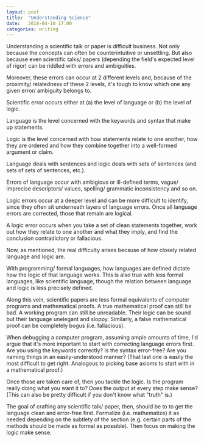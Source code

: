 ```yaml
---
layout: post
title:  "Understanding Science"
date:   2018-04-10 17:00 
categories: writing 
---
```


Understanding a scientific talk or paper is difficult business. Not only 
because the concepts can often be counterintuitive or unsettling. But also
because even scientific talks/ papers (depending the field's expected level
of rigor) can be riddled with errors and ambiguities.  

Moreover, these errors can occur at 2 different levels and, because of the 
proximity/ relatedness of these 2 levels, it's tough to know which one any 
given error/ ambiguity belongs to. 

Scientific error occurs either at (a) the level of language or (b) the level of logic. 

Language is the level concerned with the keywords and syntax that make up statements.  

Logic is the level concerned with how statements relate to one another, how 
they are ordered and how they combine together into a well-formed argument or claim. 

Language deals with sentences and logic deals with sets of sentences (and sets 
of sets of sentences, etc.).

Errors of language occur with ambigious or ill-defined terms, vague/
imprecise descriptors/ values, spelling/ grammatic inconsistency and so on.

Logic errors occur at a deeper level and can be more difficult to identify,
since they often sit underneath layers of language errors. Once all language 
errors are corrected, those that remain are logical. 

A logic error occurs when you take a set of clean statements together, 
work out how they relate to one another and what they imply, and find the 
conclusion contradictory or fallacious. 

Now, as mentioned, the real difficulty arises becsuse of how closely related
language and logic are. 

With programming/ formal languages, how languages are defined dictate how 
the logic of that language works. This is also true with less formal languages,
like scientific language, though the relation between language and logic is less
precisely defined.   

Along this vein, scientific papers are less formal equivalents of computer programs
and mathematical proofs. A true mathematical proof can still be bad. A working program
can still be unreadable. Their logic can be sound but their language unelegant and 
sloppy. Similarly, a false mathematical proof can be completely bogus (i.e. fallacious). 

When debugging a computer program, assuming ample amounts of time, I'd argue that it's
more important to start with correcting language errors first. Are you using the keywords 
correctly? Is the syntax error-free? Are you naming things in an easily-understood manner? 
(That last one is easily the most difficult to get right. Analogous to picking base axioms 
to start with in a mathematical proof.)

Once those are taken care of, then you tackle the logic. Is the program really doing what
you want it to? Does the output at every step make sense? (This can also be pretty difficult
if you don't know what "truth" is.)

The goal of crafting any scientific talk/ paper, then, should be to to get the 
language clean and error-free first. Formalize (i.e. mathematize) it as needed 
depending on the subtlety of the section (e.g. certain parts of the methods
should be made as formal as possible). Then focus on making the logic make sense.








  
